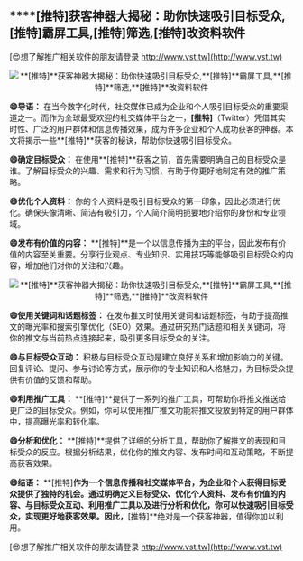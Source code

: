 ## ****[推特]**获客神器大揭秘：助你快速吸引目标受众,**[推特]**霸屏工具,**[推特]**筛选,**[推特]**改资料软件**

[😍想了解推广相关软件的朋友请登录 http://www.vst.tw](http://www.vst.tw)

 <center><img src="https://vst.tw/MP4/tuiguang/png/5.png" alt="**[推特]**获客神器大揭秘：助你快速吸引目标受众,**[推特]**霸屏工具,**[推特]**筛选,**[推特]**改资料软件"></center>

**😄导语：**
在当今数字化时代，社交媒体已成为企业和个人吸引目标受众的重要渠道之一。而作为全球最受欢迎的社交媒体平台之一，**[推特]**（Twitter）凭借其实时性、广泛的用户群体和信息传播效果，成为许多企业和个人成功获客的神器。本文将揭示一些**[推特]**获客的秘诀，帮助你快速吸引目标受众。

**😄确定目标受众：**
在使用**[推特]**获客之前，首先需要明确自己的目标受众是谁。了解目标受众的兴趣、需求和行为习惯，有助于你更好地制定有效的推广策略。

**😄优化个人资料：**
你的个人资料是吸引目标受众的第一印象，因此必须进行优化。确保头像清晰、简洁有吸引力，个人简介简明扼要地介绍你的身份和专业领域。

**😄发布有价值的内容：**
**[推特]**是一个以信息传播为主的平台，因此发布有价值的内容至关重要。分享行业观点、专业知识、实用技巧等能够吸引目标受众的内容，增加他们对你的关注和兴趣。

 <center><img src="https://vst.tw/MP4/tuiguang/png/7.png" alt="**[推特]**获客神器大揭秘：助你快速吸引目标受众,**[推特]**霸屏工具,**[推特]**筛选,**[推特]**改资料软件"></center>

**😄使用关键词和话题标签：**
在发布推文时使用关键词和话题标签，有助于提高推文的曝光率和搜索引擎优化（SEO）效果。通过研究热门话题和相关关键词，将你的推文与当前热点连接起来，吸引更多目标受众的关注。

**😄与目标受众互动：**
积极与目标受众互动是建立良好关系和增加影响力的关键。回复评论、提问、参与讨论等方式，展示你的专业知识和人格魅力，为目标受众提供有价值的反馈和帮助。

**😄利用推广工具：**
**[推特]**提供了一系列的推广工具，可帮助你将推文推送给更广泛的目标受众。例如，你可以使用推广推文功能将推文投放到特定的用户群体中，提高曝光率和转化率。

**😄分析和优化：**
**[推特]**提供了详细的分析工具，帮助你了解推文的表现和目标受众的反应。根据分析结果，优化你的推文内容、发布时间和互动策略，不断提高获客效果。

**😄结语：**
**[推特]**作为一个信息传播和社交媒体平台，为企业和个人获得目标受众提供了独特的机会。通过明确定义目标受众、优化个人资料、发布有价值的内容、与目标受众互动、利用推广工具以及进行分析和优化，你可以快速吸引目标受众，实现更好地获客效果。因此，**[推特]**绝对是一个获客神器，值得你加以利用。

[😍想了解推广相关软件的朋友请登录 http://www.vst.tw](http://www.vst.tw)



